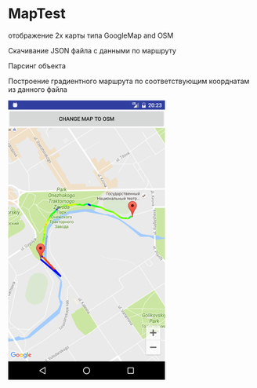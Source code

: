 # MapTest
отображение 2х карты типа GoogleMap and OSM

Скачивание JSON файла с данными по маршруту

Парсинг объекта

Построение градиентного маршрута по соответствующим коорднатам из данного файла

![Image alt](https://github.com/mrnorbertf/MapTest/blob/master/Screenshot_1480450987.png)
